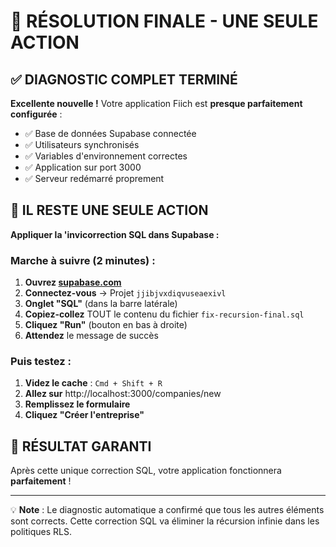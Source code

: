 # 🎯 RÉSOLUTION FINALE - UNE SEULE ACTION

## ✅ DIAGNOSTIC COMPLET TERMINÉ

**Excellente nouvelle !** Votre application Fiich est **presque parfaitement configurée** :

- ✅ Base de données Supabase connectée
- ✅ Utilisateurs synchronisés
- ✅ Variables d'environnement correctes  
- ✅ Application sur port 3000
- ✅ Serveur redémarré proprement

## 🎯 IL RESTE UNE SEULE ACTION

**Appliquer la 'invicorrection SQL dans Supabase :**

### Marche à suivre (2 minutes) :

1. **Ouvrez [supabase.com](https://supabase.com)**
2. **Connectez-vous** → Projet `jjibjvxdiqvuseaexivl`
3. **Onglet "SQL"** (dans la barre latérale)
4. **Copiez-collez** TOUT le contenu du fichier `fix-recursion-final.sql`
5. **Cliquez "Run"** (bouton en bas à droite)
6. **Attendez** le message de succès

### Puis testez :

1. **Videz le cache** : `Cmd + Shift + R`
2. **Allez sur** http://localhost:3000/companies/new
3. **Remplissez le formulaire**
4. **Cliquez "Créer l'entreprise"**

## 🎉 RÉSULTAT GARANTI

Après cette unique correction SQL, votre application fonctionnera **parfaitement** !

---

💡 **Note** : Le diagnostic automatique a confirmé que tous les autres éléments sont corrects. Cette correction SQL va éliminer la récursion infinie dans les politiques RLS.